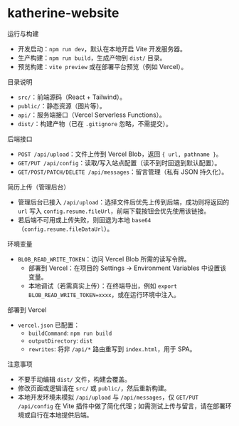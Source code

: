 # katherine-website

运行与构建
- 开发启动：`npm run dev`，默认在本地开启 Vite 开发服务器。
- 生产构建：`npm run build`，生成产物到 `dist/` 目录。
- 预览构建：`vite preview` 或在部署平台预览（例如 Vercel）。

目录说明
- `src/`：前端源码（React + Tailwind）。
- `public/`：静态资源（图片等）。
- `api/`：服务端接口（Vercel Serverless Functions）。
- `dist/`：构建产物（已在 `.gitignore` 忽略，不需提交）。

后端接口
- `POST /api/upload`：文件上传到 Vercel Blob，返回 `{ url, pathname }`。
- `GET/PUT /api/config`：读取/写入站点配置（读不到时回退到默认配置）。
- `GET/POST/PATCH/DELETE /api/messages`：留言管理（私有 JSON 持久化）。

简历上传（管理后台）
- 管理后台已接入 `/api/upload`：选择文件后优先上传到后端，成功则将返回的 `url` 写入 `config.resume.fileUrl`，前端下载按钮会优先使用该链接。
- 若后端不可用或上传失败，则回退为本地 `base64`（`config.resume.fileDataUrl`）。

环境变量
- `BLOB_READ_WRITE_TOKEN`：访问 Vercel Blob 所需的读写令牌。
  - 部署到 Vercel：在项目的 Settings → Environment Variables 中设置该变量。
  - 本地调试（若需真实上传）：在终端导出，例如 `export BLOB_READ_WRITE_TOKEN=xxxx`，或在运行环境中注入。

部署到 Vercel
- `vercel.json` 已配置：
  - `buildCommand`: `npm run build`
  - `outputDirectory`: `dist`
  - `rewrites`: 将非 `/api/*` 路由重写到 `index.html`，用于 SPA。

注意事项
- 不要手动编辑 `dist/` 文件，构建会覆盖。
- 修改页面或逻辑请在 `src/` 或 `public/`，然后重新构建。
- 本地开发环境未模拟 `/api/upload` 与 `/api/messages`，仅 `GET/PUT /api/config` 在 Vite 插件中做了简化代理；如需测试上传与留言，请在部署环境或自行在本地提供后端。